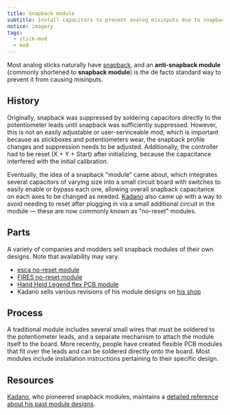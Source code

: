```yaml
---
title: Snapback module
subtitle: Install capacitors to prevent analog misinputs due to snapback.
notice: imagery
tags:
  - stick-mod
  - mod
---
```


Most analog sticks naturally have [snapback](/analog-sticks/stick-components/stickboxes#snapback), and an **anti-snapback module** (commonly shortened to **snapback module**) is the de facto standard way to prevent it from causing misinputs.

## History

Originally, snapback was suppressed by soldering capacitors directly to the potentiometer leads until snapback was sufficiently suppressed. However, this is not an easily adjustable or user-serviceable mod, which is important because as stickboxes and potentiometers wear, the snapback profile changes and suppression needs to be adjusted. Additionally, the controller had to be reset (X + Y + Start) after initializing, because the capacitance interfered with the initial calibration.

Eventually, the idea of a snapback "module" came about, which integrates several capacitors of varying size into a small circuit board with switches to easily enable or bypass each one, allowing overall snapback capacitance on each axes to be changed as needed. [Kadano](https://dol-003.info/modders/kadano) also came up with a way to avoid needing to reset after plugging in via a small additional circuit in the module — these are now commonly known as "no-reset" modules.

## Parts

A variety of companies and modders sell snapback modules of their own designs. Note that availability may vary.

- [esca no-reset module](https://www.etsy.com/listing/1063578642/esca-gamecube-controller-snapback)
- [FIRES no-reset module](https://www.etsy.com/listing/1060466170/fires-no-reset-antisnapback-module-for)
- [Hand Held Legend flex PCB module](https://handheldlegend.com/products/no-reset-snapback-mod-for-the-gamecube-controller-hand-held-legend?variant=39711300354182)
- Kadano sells various revisions of his module designs on [his shop](https://kadano.biz)

## Process

A traditional module includes several small wires that must be soldered to the potentiometer leads, and a separate mechanism to attach the module itself to the board. More recently, people have created flexible PCB modules that fit over the leads and can be soldered directly onto the board. Most modules include installation instructions pertaining to their specific design.

## Resources

[Kadano](https://dol-003.info/modders/kadano), who pioneered snapback modules, maintains a [detailed reference about his past module designs](https://kadano.net/SSBM/GCC/S2.html).
